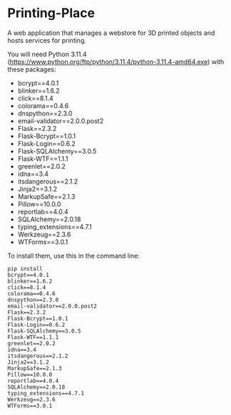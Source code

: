 # Printing-Place
A web application that manages a webstore for 3D printed objects and hosts services for printing.

You will need Python 3.11.4 (https://www.python.org/ftp/python/3.11.4/python-3.11.4-amd64.exe) with these packages:
- bcrypt==4.0.1
- blinker==1.6.2
- click==8.1.4
- colorama==0.4.6
- dnspython==2.3.0
- email-validator==2.0.0.post2
- Flask==2.3.2
- Flask-Bcrypt==1.0.1
- Flask-Login==0.6.2
- Flask-SQLAlchemy==3.0.5
- Flask-WTF==1.1.1
- greenlet==2.0.2
- idna==3.4
- itsdangerous==2.1.2
- Jinja2==3.1.2
- MarkupSafe==2.1.3
- Pillow==10.0.0
- reportlab==4.0.4
- SQLAlchemy==2.0.18
- typing_extensions==4.7.1
- Werkzeug==2.3.6
- WTForms==3.0.1

To install them, use this in the command line:
```
pip install 
bcrypt==4.0.1
blinker==1.6.2
click==8.1.4
colorama==0.4.6
dnspython==2.3.0
email-validator==2.0.0.post2
Flask==2.3.2
Flask-Bcrypt==1.0.1
Flask-Login==0.6.2
Flask-SQLAlchemy==3.0.5
Flask-WTF==1.1.1
greenlet==2.0.2
idna==3.4
itsdangerous==2.1.2
Jinja2==3.1.2
MarkupSafe==2.1.3
Pillow==10.0.0
reportlab==4.0.4
SQLAlchemy==2.0.18
typing_extensions==4.7.1
Werkzeug==2.3.6
WTForms==3.0.1
```
